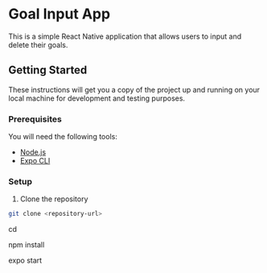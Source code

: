 # Goal Input App

This is a simple React Native application that allows users to input and delete their goals.

## Getting Started

These instructions will get you a copy of the project up and running on your local machine for development and testing purposes.

### Prerequisites

You will need the following tools:

- [Node.js](https://nodejs.org/en/download/)
- [Expo CLI](https://docs.expo.dev/get-started/installation/)

### Setup

1. Clone the repository

```bash
git clone <repository-url>
```

cd <repository-name>

npm install

expo start
